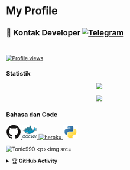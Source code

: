 # My Profile


## 📲 Kontak Developer [![Telegram](https://img.shields.io/badge/telegram-1b77FF.svg?style=for-the-badge&logo=telegram)](https://t.me/Bukan_guudlooking) 
<br>

[![Profile views](https://gpvc.arturio.dev/Tonic990)](https://github.com/Tonic990)
### Statistik
<p align="center"><a href="https://github.com/Tonic990"><img src="https://github-readme-stats.vercel.app/api?username=Tonic990&show_icons=true&theme=radical"></a></p>
<p align="center"><a href="https://github.com/Tonic990"><img src="https://github-readme-stats.vercel.app/api/top-langs/?username=Tonic990&theme=radical&layout=compact"></a></p> 


   <h3 align="left">Bahasa dan Code</h3>
<p align="left"> <a href="https://www.github.com/" target="_blank"> <img src="https://raw.githubusercontent.com/devicons/devicon/master/icons/github/github-original.svg" alt="github" width="40" height="40"/> </a> <a href="https://www.docker.com/" target="_blank"> <img src="https://raw.githubusercontent.com/devicons/devicon/master/icons/docker/docker-original-wordmark.svg" alt="docker" width="40" height="40"/> </a> <a href="https://heroku.com" target="_blank"> <img src="https://www.vectorlogo.zone/logos/heroku/heroku-icon.svg" alt="heroku" width="40" height="40"/> </a> <a href="https://www.python.org" target="_blank"> <img src="https://raw.githubusercontent.com/devicons/devicon/master/icons/python/python-original.svg" alt="python" width="40" height="40"/> </a> </p>

<p><img align="center" src="https://github-readme-streak-stats.herokuapp.com/?user=Tonic990&" alt="Tonic990

![Github Trophy](https://github-profile-trophy.vercel.app/?username=phaticusthiccy)

</details>

<details>
    <summary>&#127942 <b>GitHub Activity</b></summary><br/>

![Metrics](https://metrics.lecoq.io/Tonic990?template=classic&repositories.forks=true&languages=1&languages.colors=github&languages.threshold=0%25&config.timezone=Asia%2FSolo)

</details>
